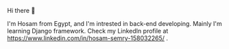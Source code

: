 Hi there 👋

I'm Hosam from Egypt, and I'm intrested in back-end developing. 
Mainly I'm learning Django framework.
Check my LinkedIn profile at https://www.linkedin.com/in/hosam-semry-158032265/ .
